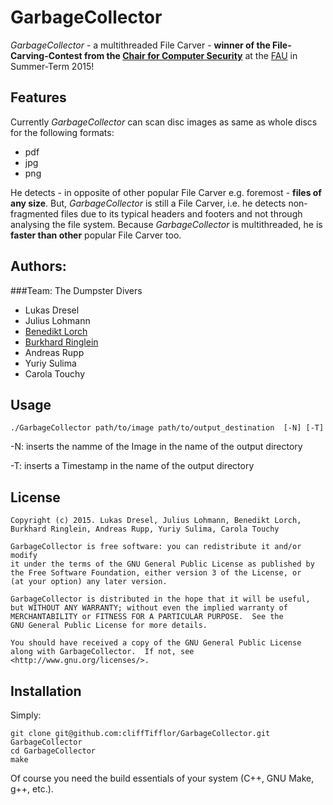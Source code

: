 # GarbageCollector
*GarbageCollector* - a multithreaded File Carver - **winner of the File-Carving-Contest from the [Chair for Computer Security](https://www1.cs.fau.de/)** at the [FAU](https://www.fau.de/) in Summer-Term 2015! 


## Features 

Currently *GarbageCollector* can scan disc images as same as whole discs for the following formats:
* pdf
* jpg 
* png 

He detects - in opposite of other popular File Carver e.g. foremost - **files of any size**. 
But, *GarbageCollector* is still a File Carver, i.e. he detects non-fragmented files due to its typical headers and footers and not through analysing the file system. 
Because *GarbageCollector* is multithreaded, he is **faster than other** popular File Carver too. 


## Authors: 
###Team: The Dumpster Divers 

- Lukas Dresel 
- Julius Lohmann
- [Benedikt Lorch](https://github.com/btlorch)
- [Burkhard Ringlein](https://github.com/cliffTifflor)
- Andreas Rupp
- Yuriy Sulima 
- Carola Touchy


## Usage 

`./GarbageCollector path/to/image path/to/output_destination  [-N] [-T]`

-N: inserts the namme of the Image in the name of the output directory

-T: inserts a Timestamp in the name of the output directory 


## License 

	Copyright (c) 2015. Lukas Dresel, Julius Lohmann, Benedikt Lorch, Burkhard Ringlein, Andreas Rupp, Yuriy Sulima, Carola Touchy

	GarbageCollector is free software: you can redistribute it and/or modify
	it under the terms of the GNU General Public License as published by
	the Free Software Foundation, either version 3 of the License, or
	(at your option) any later version.

	GarbageCollector is distributed in the hope that it will be useful,
	but WITHOUT ANY WARRANTY; without even the implied warranty of
	MERCHANTABILITY or FITNESS FOR A PARTICULAR PURPOSE.  See the
	GNU General Public License for more details.

	You should have received a copy of the GNU General Public License
	along with GarbageCollector.  If not, see <http://www.gnu.org/licenses/>.


## Installation 

Simply:

	git clone git@github.com:cliffTifflor/GarbageCollector.git GarbageCollector 
	cd GarbageCollector
	make 

Of course you need the build essentials of your system (C++, GNU Make, g++, etc.). 




